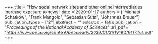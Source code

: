 +++
title = "How social network sites and other online intermediaries increase exposure to news"
date = 2020-01-27
authors = ["Michael Scharkow", "Frank Mangold", "Sebastian Stier", "Johannes Breuer"]
publication_types = ["2"]
abstract = ""
selected = false
publication = "*Proceedings of the National Academy of Sciences*"
url_pdf = "https://www.pnas.org/content/pnas/early/2020/01/21/1918279117.full.pdf"
+++